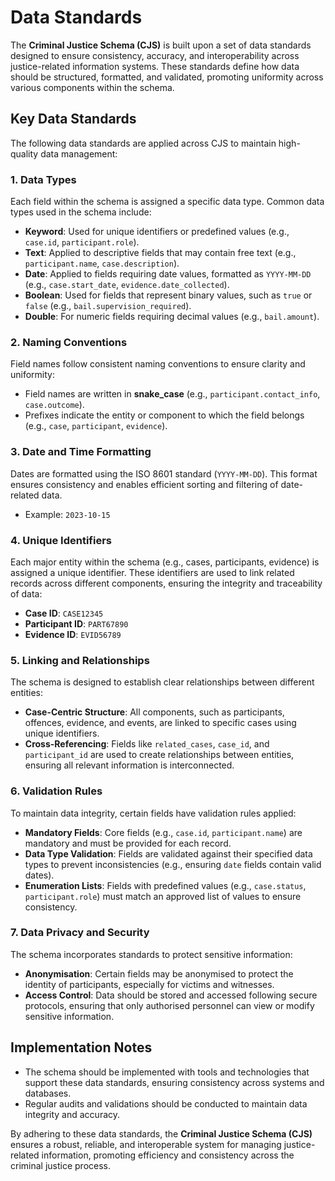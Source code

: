 # Data Standards

The **Criminal Justice Schema (CJS)** is built upon a set of data standards designed to ensure consistency, accuracy, and interoperability across justice-related information systems. These standards define how data should be structured, formatted, and validated, promoting uniformity across various components within the schema.

## Key Data Standards

The following data standards are applied across CJS to maintain high-quality data management:

### 1. Data Types
Each field within the schema is assigned a specific data type. Common data types used in the schema include:

- **Keyword**: Used for unique identifiers or predefined values (e.g., `case.id`, `participant.role`).
- **Text**: Applied to descriptive fields that may contain free text (e.g., `participant.name`, `case.description`).
- **Date**: Applied to fields requiring date values, formatted as `YYYY-MM-DD` (e.g., `case.start_date`, `evidence.date_collected`).
- **Boolean**: Used for fields that represent binary values, such as `true` or `false` (e.g., `bail.supervision_required`).
- **Double**: For numeric fields requiring decimal values (e.g., `bail.amount`).

### 2. Naming Conventions
Field names follow consistent naming conventions to ensure clarity and uniformity:

- Field names are written in **snake_case** (e.g., `participant.contact_info`, `case.outcome`).
- Prefixes indicate the entity or component to which the field belongs (e.g., `case`, `participant`, `evidence`).

### 3. Date and Time Formatting
Dates are formatted using the ISO 8601 standard (`YYYY-MM-DD`). This format ensures consistency and enables efficient sorting and filtering of date-related data.

- Example: `2023-10-15`

### 4. Unique Identifiers
Each major entity within the schema (e.g., cases, participants, evidence) is assigned a unique identifier. These identifiers are used to link related records across different components, ensuring the integrity and traceability of data:

- **Case ID**: `CASE12345`
- **Participant ID**: `PART67890`
- **Evidence ID**: `EVID56789`

### 5. Linking and Relationships
The schema is designed to establish clear relationships between different entities:

- **Case-Centric Structure**: All components, such as participants, offences, evidence, and events, are linked to specific cases using unique identifiers.
- **Cross-Referencing**: Fields like `related_cases`, `case_id`, and `participant_id` are used to create relationships between entities, ensuring all relevant information is interconnected.

### 6. Validation Rules
To maintain data integrity, certain fields have validation rules applied:

- **Mandatory Fields**: Core fields (e.g., `case.id`, `participant.name`) are mandatory and must be provided for each record.
- **Data Type Validation**: Fields are validated against their specified data types to prevent inconsistencies (e.g., ensuring `date` fields contain valid dates).
- **Enumeration Lists**: Fields with predefined values (e.g., `case.status`, `participant.role`) must match an approved list of values to ensure consistency.

### 7. Data Privacy and Security
The schema incorporates standards to protect sensitive information:

- **Anonymisation**: Certain fields may be anonymised to protect the identity of participants, especially for victims and witnesses.
- **Access Control**: Data should be stored and accessed following secure protocols, ensuring that only authorised personnel can view or modify sensitive information.

## Implementation Notes

- The schema should be implemented with tools and technologies that support these data standards, ensuring consistency across systems and databases.
- Regular audits and validations should be conducted to maintain data integrity and accuracy.

By adhering to these data standards, the **Criminal Justice Schema (CJS)** ensures a robust, reliable, and interoperable system for managing justice-related information, promoting efficiency and consistency across the criminal justice process.